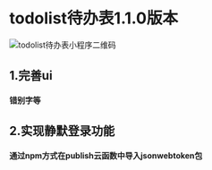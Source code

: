 # todolist待办表1.1.0版本

![todolist待办表小程序二维码](https://user-images.githubusercontent.com/110996333/187136799-ee325694-2cf6-44fe-9013-0ac56d2a6a2f.jpg)

## 1.完善ui

#### 	错别字等

## 2.实现静默登录功能

#### 	通过npm方式在publish云函数中导入jsonwebtoken包



